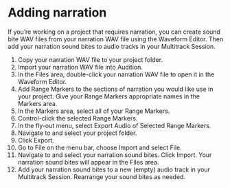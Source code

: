 # Adding narration

If you’re working on a project that requires narration, you can create sound bite WAV files from your narration WAV file using the Waveform Editor. Then add your narration sound bites to audio tracks in your Multitrack Session.

1. Copy your narration WAV file to your project folder.
2. Import your narration WAV file into Audition.
3. In the Files area, double-click your narration WAV file to open it in the Waveform Editor. 
4. Add Range Markers to the sections of narration you would like use in your project. Give your Range Markers appropriate names in the Markers area.
5. In the Markers area, select all of your Range Markers. 
6. Control-click the selected Range Markers.
7. In the fly-out menu, select Export Audio of Selected Range Markers. 
8. Navigate to and select your project folder.
9. Click Export.
10. Go to File on the menu bar, choose Import and select File. 
11. Navigate to and select your narration sound bites. Click Import. Your narration sound bites will appear in the Files area.
12. Add your narration sound bites to a new (empty) audio track in your Multitrack Session. Rearrange your sound bites as needed.
